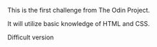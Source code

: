 This is the first challenge from The Odin Project.

It will utilize basic knowledge of HTML and CSS.

Difficult version
